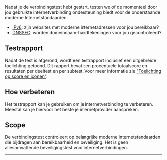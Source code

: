 Nadat je de verbindingstest hebt gestart, testen we of de momenteel door jou gebruikte internetverbinding ondersteuning biedt voor de onderstaande moderne Internetstandaarden.

* [IPv6](/faqs/ipv6/): zijn websites met moderne internetadressen voor jou bereikbaar?
* [DNSSEC](/faqs/dnssec/): worden domeinnaam-handtekeningen voor jou gecontroleerd?

## Testrapport
Nadat de test is afgerond, wordt een testrapport inclusief een uitgebreide toelichting getoond. Dit rapport bevat een procentuele totaalscore en resultaten per deeltest en per subtest. Voor meer informatie zie ["Toelichting op score en iconen"](/faqs/report/). 

## Hoe verbeteren
Het testrapport kan je gebruiken om je internetverbinding te verbeteren. Meestal kan je hiervoor het beste je internetprovider aanspreken.

## Scope
De verbindingstest controleert op belangrijke moderne internetstandaarden die bijdragen aan bereikbaarheid en beveiliging. Het is geen allesomvattende beveiligingstest voor internetverbindingen.

---
